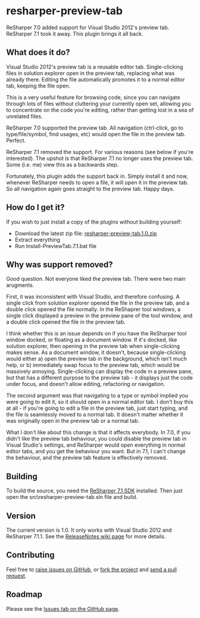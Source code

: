 # resharper-preview-tab

ReSharper 7.0 added support for Visual Studio 2012's preview tab. ReSharper 7.1 took it away. This plugin brings it all back.

## What does it do? ##

Visual Studio 2012's preview tab is a reusable editor tab. Single-clicking files in solution explorer open in the preview tab, replacing what was already there. Editing the file automatically promotes it to a normal editor tab, keeping the file open.

This is a very useful feature for browsing code, since you can navigate through lots of files without cluttering your currently open set, allowing you to concentrate on the code you're editing, rather than getting lost in a sea of unrelated files.

ReSharper 7.0 supported the preview tab. All navigation (ctrl-click, go to type/file/symbol, find usages, etc) would open the file in the preview tab. Perfect.

ReSharper 7.1 removed the support. For various reasons (see below if you're interested). The upshot is that ReSharper 7.1 no longer uses the preview tab. Some (i.e. me) view this as a backwards step.

Fortunately, this plugin adds the support back in. Simply install it and now, whenever ReSharper needs to open a file, it will open it in the preview tab. So all navigation again goes straight to the preview tab. Happy days.

## How do I get it? ##

If you wish to just install a copy of the plugins without building yourself:

- Download the latest zip file: [resharper-preview-tab.1.0.zip](http://download.jetbrains.com/resharper/plugins/resharper-preview-tab.1.0.zip)
- Extract everything
- Run Install-PreviewTab.7.1.bat file

## Why was support removed? ##

Good question. Not everyone liked the preview tab. There were two main arugments.

First, it was inconsistent with Visual Studio, and therefore confusing. A single click from solution explorer opened the file in the preview tab, and a double click opened the file normally. In the ReShaprer tool windows, a single click displayed a preview in the preview pane of the tool window, and a double click opened the file in the preview tab. 

I think whether this is an issue depends on if you have the ReSharper tool window docked, or floating as a document window. If it's docked, like solution explorer, then opening in the preview tab when single-clicking makes sense. As a document window, it doesn't, because single-clicking would either a) open the preview tab in the background, which isn't much help, or b) immediately swap focus to the preview tab, which would be massively annoying. Single-clicking can display the code in a preview pane, but that has a different purpose to the preview tab - it displays just the code under focus, and doesn't allow editing, refactoring or navigation.

The second argument was that navigating to a type or symbol implied you were going to edit it, so it should open in a normal editor tab. I don't buy this at all - if you're going to edit a file in the preview tab, just start typing, and the file is seamlessly moved to a normal tab. It doesn't matter whether it was originally open in the preview tab or a normal tab.

What I don't like about this change is that it affects everybody. In 7.0, if you didn't like the preview tab behaviour, you could disable the preview tab in Visual Studio's settings, and ReSharper would open everything in normal editor tabs, and you get the behaviour you want. But in 7.1, I can't change the behaviour, and the preview tab feature is effectively removed.

## Building ##

To build the source, you need the [ReSharper 7.1 SDK](http://www.jetbrains.com/resharper/download/index.html) installed. Then just open the src\resharper-preview-tab.sln file and build.

## Version

The current version is 1.0. It only works with Visual Studio 2012 and ReSharper 7.1.1. See the [ReleaseNotes wiki page](https://github.com/citizenmatt/resharper-nuget/wiki/Release-Notes) for more details.

## Contributing ##

Feel free to [raise issues on GitHub](https://github.com/citizenmatt/resharper-preview-tab/issues), or [fork the project](http://help.github.com/fork-a-repo/) and [send a pull request](http://help.github.com/send-pull-requests/).

## Roadmap

Please see the [Issues tab on the GitHub page](https://github.com/citizenmatt/resharper-preview-tab/issues).




